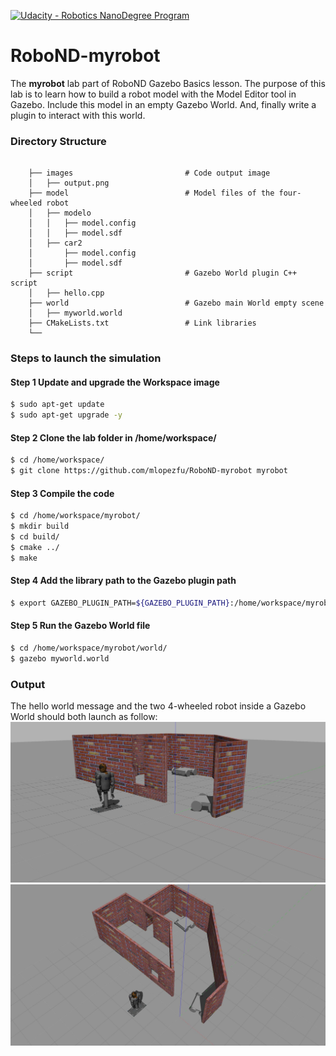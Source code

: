 [![Udacity - Robotics NanoDegree Program](https://s3-us-west-1.amazonaws.com/udacity-robotics/Extra+Images/RoboND_flag.png)](https://www.udacity.com/robotics)

# RoboND-myrobot
The **myrobot** lab part of RoboND Gazebo Basics lesson. The purpose of this lab is to learn how to build a robot model with the Model Editor tool in Gazebo. Include this model in an empty Gazebo World. And, finally write a plugin to interact with this world.  

### Directory Structure
```
    
    ├── images                         # Code output image                   
    │   ├── output.png
    ├── model                          # Model files of the four-wheeled robot
    │   ├── modelo
    │   │   ├── model.config
    │   │   ├── model.sdf
    │   ├── car2
    │       ├── model.config
    │       ├── model.sdf
    ├── script                         # Gazebo World plugin C++ script      
    │   ├── hello.cpp
    ├── world                          # Gazebo main World empty scene
    │   ├── myworld.world
    ├── CMakeLists.txt                 # Link libraries 
    └──                              
```

### Steps to launch the simulation

#### Step 1 Update and upgrade the Workspace image
```sh
$ sudo apt-get update
$ sudo apt-get upgrade -y
```

#### Step 2 Clone the lab folder in /home/workspace/
```sh
$ cd /home/workspace/
$ git clone https://github.com/mlopezfu/RoboND-myrobot myrobot
```

#### Step 3 Compile the code
```sh
$ cd /home/workspace/myrobot/
$ mkdir build
$ cd build/
$ cmake ../
$ make
```

#### Step 4 Add the library path to the Gazebo plugin path  
```sh
$ export GAZEBO_PLUGIN_PATH=${GAZEBO_PLUGIN_PATH}:/home/workspace/myrobot/build
```

#### Step 5 Run the Gazebo World file  
```sh
$ cd /home/workspace/myrobot/world/
$ gazebo myworld.world
```

### Output
The hello world message and the two 4-wheeled robot inside a Gazebo World should both launch as follow: 
![alt text](images/output1.jpg)
![alt text](images/output2.jpg)


